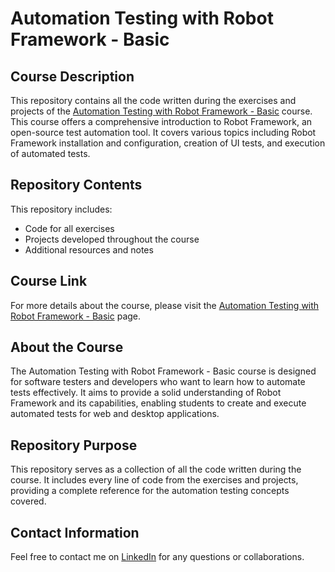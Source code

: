 # Automation Testing with Robot Framework - Basic

## Course Description

This repository contains all the code written during the exercises and projects of the [Automation Testing with Robot Framework - Basic](https://www.udemy.com/course/automacao-de-testes-com-robot-framework-basico) course. This course offers a comprehensive introduction to Robot Framework, an open-source test automation tool. It covers various topics including Robot Framework installation and configuration, creation of UI tests, and execution of automated tests.

## Repository Contents

This repository includes:

- Code for all exercises
- Projects developed throughout the course
- Additional resources and notes

## Course Link

For more details about the course, please visit the [Automation Testing with Robot Framework - Basic](https://www.udemy.com/course/automacao-de-testes-com-robot-framework-basico) page.

## About the Course

The Automation Testing with Robot Framework - Basic course is designed for software testers and developers who want to learn how to automate tests effectively. It aims to provide a solid understanding of Robot Framework and its capabilities, enabling students to create and execute automated tests for web and desktop applications.

## Repository Purpose

This repository serves as a collection of all the code written during the course. It includes every line of code from the exercises and projects, providing a complete reference for the automation testing concepts covered.

## Contact Information

Feel free to contact me on [LinkedIn](https://www.linkedin.com/in/ruifernpereira/) for any questions or collaborations.
